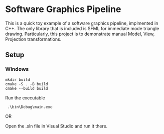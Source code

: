 # Software Graphics Pipeline

This is a quick toy example of a software graphics pipeline, implmented in C++. The only library that is included is SFML for immediate mode triangle drawing. Particularly, this project is to demonstrate manual Model, View, Projection transformations.


## Setup

### Windows

```
mkdir build
cmake -S . -B build
cmake --build build
```

Run the executable 

` .\bin\Debug\main.exe`


OR 

Open the .sln file in Visual Studio and run it there.